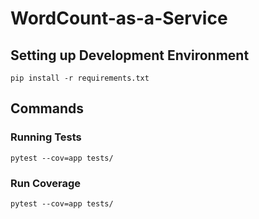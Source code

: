 # WordCount-as-a-Service

## Setting up Development Environment

`pip install -r requirements.txt`

## Commands

### Running Tests

`pytest --cov=app tests/`

### Run Coverage

`pytest --cov=app tests/`
